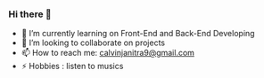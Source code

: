 ### Hi there 👋

<!--
**calvinjanitra/calvinjanitra** is a ✨ _special_ ✨ repository because its `README.md` (this file) appears on your GitHub profile.

Here are some ideas to get you started:

- 🔭 I’m currently working on ...
- 🌱 I’m currently learning ...
- 👯 I’m looking to collaborate on ...
- 🤔 I’m looking for help with ...
- 💬 Ask me about ...
- 📫 How to reach me: ...
- 😄 Pronouns: ...
- ⚡ Fun fact: ...
-->
- 🌱 I’m currently learning on Front-End and Back-End Developing
- 👯 I’m looking to collaborate on projects
- 📫 How to reach me: calvinjanitra9@gmail.com
- ⚡ Hobbies : listen to musics

